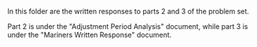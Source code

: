 In this folder are the written responses to parts 2 and 3 of the problem set.

Part 2 is under the "Adjustment Period Analysis" document, while part 3 is under the "Mariners Written Response" document.
